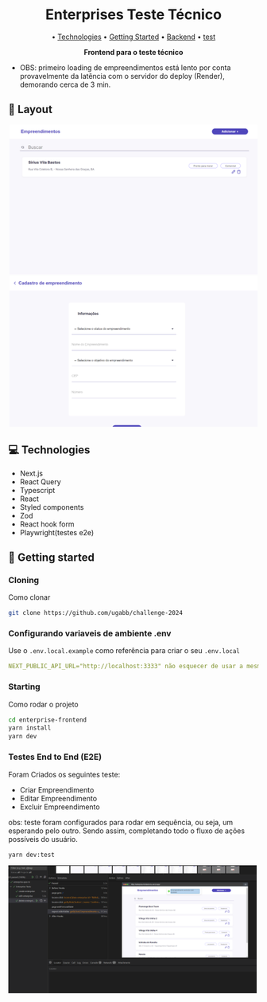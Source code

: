 <h1 align="center" style="font-weight: bold;">Enterprises Teste Técnico</h1>

<p align="center">
 • <a href="#tech">Technologies</a> 
 • <a href="#started">Getting Started</a> 
 • <a href="https://github.com/ugabb/enterprise-api">Backend</a>  
 • <a href="#test">test</a>  
</p>

<p align="center">
    <b>Frontend para o teste técnico</b>
</p>

- OBS: primeiro loading de empreendimentos está lento por conta provavelmente da latência com o servidor do deploy (Render), demorando cerca de 3 min.

<h2 id="layout">🎨 Layout</h2>

<p align="center">
    <img src="/public/images/home-page.png" alt="Image Example" width="500px">
    <img src="/public/images/register.png" alt="Image Example" width="500px">
</p>

<h2 id="technologies">💻 Technologies</h2>

- Next.js
- React Query
- Typescript
- React
- Styled components
- Zod
- React hook form
- Playwright(testes e2e)

<h2 id="started">🚀 Getting started</h2>

<h3>Cloning</h3>

Como clonar

```bash
git clone https://github.com/ugabb/challenge-2024
```

<h3>Configurando variaveis de ambiente .env </h2>

Use o `.env.local.example` como referência para criar o seu `.env.local`


```yaml
NEXT_PUBLIC_API_URL="http://localhost:3333" não esquecer de usar a mesma porta do backend
```

<h3>Starting</h3>

Como rodar o projeto

```bash
cd enterprise-frontend
yarn install
yarn dev
```

<h3 id="test">Testes End to End (E2E)</h3>

Foram Criados os seguintes teste:
- Criar Empreendimento
- Editar Empreendimento
- Excluir Empreendimento

obs: teste foram configurados para rodar em sequência, ou seja, um esperando pelo outro. Sendo assim, completando todo o fluxo de ações possíveis do usuário.

```bash
yarn dev:test
```
<img src="/public/images/playwright.png" alt="Playwright interface" width="500px">
